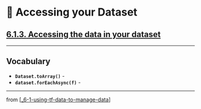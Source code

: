 # 🧮 Accessing your Dataset

## [**6.1.3.** Accessing the data in your dataset](https://livebook.manning.com/book/deep-learning-with-javascript/chapter-6/53)

---

## **Vocabulary**

- **`Dataset.toArray()`** -
- **`dataset.forEachAsync(f)`** -

---
from [[_6-1-using-tf-data-to-manage-data]]

[//begin]: # "Autogenerated link references for markdown compatibility"
[_6-1-using-tf-data-to-manage-data]: _6-1-using-tf-data-to-manage-data.md "🧮 Manage with TF.data"
[//end]: # "Autogenerated link references"
